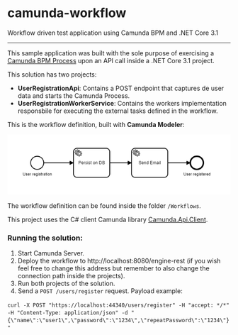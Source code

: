 # camunda-workflow
Workflow driven test application using Camunda BPM and .NET Core 3.1


------------

This sample application was built with the sole purpose of exercising a [Camunda BPM Process](https://camunda.com/ "Camunda BPM Process") upon an API call inside a .NET Core 3.1 project.

This solution has two projects:

- **UserRegistrationApi**: Contains a POST endpoint that captures de user data and starts the Camunda Process.
- **UserRegistrationWorkerService**: Contains the workers implementation responsbile for executing the external tasks defined in the workflow.

This is the workflow definition, built with **Camunda Modeler**:

![Image description](Workflows/user_registration.png)

The workflow definition can be found inside the folder `/Workflows`.

This project uses the C# client Camunda library [Camunda.Api.Client](https://github.com/jlucansky/Camunda.Api.Client "Camunda.Api.Client").

### Running the solution:

1. Start Camunda Server.
2. Deploy the workflow to http://localhost:8080/engine-rest (if you wish feel free to change this address but remember to also change the connection path inside the projects).
3. Run both projects of the solution.
4. Send a `POST /users/register` request. Payload example:

`curl -X POST "https://localhost:44340/users/register" -H "accept: */*" -H "Content-Type: application/json" -d "{\"name\":\"user1\",\"password\":\"1234\",\"repeatPassword\":\"1234\"}"`
